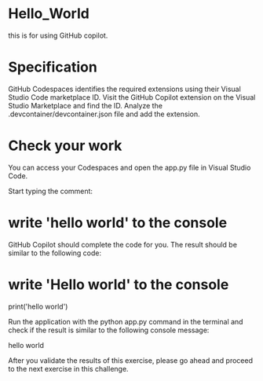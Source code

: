 # Hello_World
this is for using GitHub copilot.

# Specification
GitHub Codespaces identifies the required extensions using their Visual Studio Code marketplace ID.
Visit the GitHub Copilot extension on the Visual Studio Marketplace and find the ID.
Analyze the .devcontainer/devcontainer.json file and add the extension.

# Check your work
You can access your Codespaces and open the app.py file in Visual Studio Code.

Start typing the comment:

# write 'hello world' to the console

GitHub Copilot should complete the code for you. The result should be similar to the following code:

# write 'Hello world' to the console
print('hello world')

Run the application with the python app.py command in the terminal and check if the result is similar to the following console message:

hello world

After you validate the results of this exercise, please go ahead and proceed to the next exercise in this challenge.
